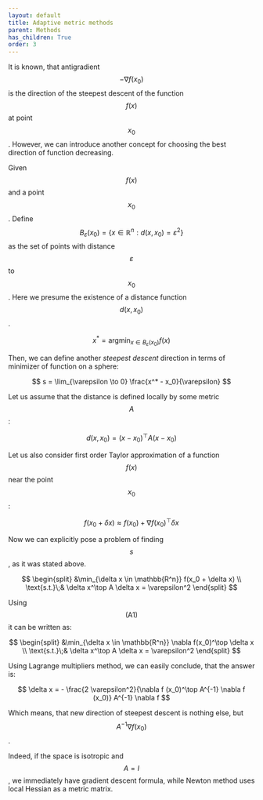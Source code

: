 ```yaml
---
layout: default
title: Adaptive metric methods
parent: Methods
has_children: True
order: 3
---
```


It is known, that antigradient $$-\nabla f (x_0)$$ is the direction of the steepest descent of the function $$f(x)$$ at point $$x_0$$. However, we can introduce another concept for choosing the best direction of function decreasing. 

Given $$f(x)$$ and a point $$x_0$$. Define $$B_\varepsilon(x_0) = \{x \in \mathbb{R}^n : d(x, x_0) = \varepsilon^2 \}$$ as the set of points with distance $$\varepsilon$$ to $$x_0$$. Here we presume the existence of a distance function $$d(x, x_0)$$.

$$
x^* = \text{arg}\min_{x \in B_\varepsilon(x_0)} f(x)
$$

Then, we can define another *steepest descent* direction in terms of minimizer of  function on a sphere:

$$
s = \lim_{\varepsilon \to 0} \frac{x^* - x_0}{\varepsilon}
$$

Let us assume that the distance is defined locally by some metric $$A$$:

$$
d(x, x_0) = (x-x_0)^\top A (x-x_0)
$$

Let us also consider first order Taylor approximation of a function $$f(x)$$ near the point $$x_0$$:

$$
\tag{A1}
f(x_0 + \delta x) \approx f(x_0) + \nabla f(x_0)^\top \delta x
$$

Now we can explicitly pose a problem of finding $$s$$, as it was stated above.

$$
\begin{split}
&\min_{\delta x \in \mathbb{R^n}} f(x_0 + \delta x) \\
\text{s.t.}\;& \delta x^\top A \delta x = \varepsilon^2
\end{split}
$$

Using $$\text{(A1)}$$ it can be written as:

$$
\begin{split}
&\min_{\delta x \in \mathbb{R^n}} \nabla f(x_0)^\top \delta x \\
\text{s.t.}\;& \delta x^\top A \delta x = \varepsilon^2
\end{split}
$$

Using Lagrange multipliers method, we can easily conclude, that the answer is:

$$
\delta x = - \frac{2 \varepsilon^2}{\nabla f (x_0)^\top A^{-1} \nabla f (x_0)} A^{-1} \nabla f
$$

Which means, that new direction of steepest descent is nothing else, but $$A^{-1} \nabla f(x_0)$$.

Indeed, if the space is isotropic and $$A = I$$, we immediately have gradient descent formula, while Newton method uses local Hessian as a metric matrix. 
